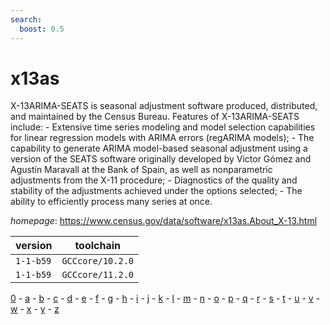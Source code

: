 ```yaml
---
search:
  boost: 0.5
---
```

# x13as

X-13ARIMA-SEATS is seasonal adjustment software produced, distributed,  and maintained by the Census Bureau.  Features of X-13ARIMA-SEATS include:     - Extensive time series modeling and model selection capabilities for        linear regression models with ARIMA errors (regARIMA models);     - The capability to generate ARIMA model-based seasonal adjustment        using a version of the SEATS software originally developed by Victor        Gómez and Agustín Maravall at the Bank of Spain, as well as nonparametric        adjustments from the X-11 procedure;     - Diagnostics of the quality and stability of the adjustments        achieved under the options selected;     - The ability to efficiently process many series at once.

*homepage*: <https://www.census.gov/data/software/x13as.About_X-13.html>

version | toolchain
--------|----------
``1-1-b59`` | ``GCCcore/10.2.0``
``1-1-b59`` | ``GCCcore/11.2.0``

[0](../0/index.md) - [a](../a/index.md) - [b](../b/index.md) - [c](../c/index.md) - [d](../d/index.md) - [e](../e/index.md) - [f](../f/index.md) - [g](../g/index.md) - [h](../h/index.md) - [i](../i/index.md) - [j](../j/index.md) - [k](../k/index.md) - [l](../l/index.md) - [m](../m/index.md) - [n](../n/index.md) - [o](../o/index.md) - [p](../p/index.md) - [q](../q/index.md) - [r](../r/index.md) - [s](../s/index.md) - [t](../t/index.md) - [u](../u/index.md) - [v](../v/index.md) - [w](../w/index.md) - [x](../x/index.md) - [y](../y/index.md) - [z](../z/index.md)

